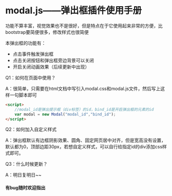 # modal.js——弹出框插件使用手册

功能不算丰富，视觉效果也不是很好，但是特点在于它使用起来非常的方便，比bootstrap要简便很多，修改样式也很简便

本弹出框的功能有：

- 点击事件触发弹出框
- 点击关闭按钮和弹出框旁边背景可以关闭
- 开启关闭动画效果（后续更新中出现）

Q1：如何在页面中使用？

A：很简单，只需要在html文档中写引入modal.css和modal.js文件，然后写上这样一句脚本即可

~~~html
<script>
    //modal_id是弹出提示框（div标签）的id，bind_id是开启弹出框的元素的id
	var modal = new Modal("modal_id","bind_id");
</script>
~~~

Q2：如何加入自定义样式

A：弹出框默认有边框阴影效果、圆角、固定网页居中对齐，但是宽高没有设置，默认都为0，顶部边距30px，若想自定义样式，可以自行给指定id的div添加css样式即可。

Q3：什么时候更新？

A：明日复明日~~

#### 有bug随时欢迎指出
